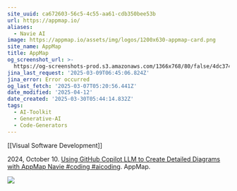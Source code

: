 ```yaml
---
site_uuid: ca672603-56c5-4c55-aa61-cdb350bee53b
url: https://appmap.io/
aliases:
  - Navie AI
image: https://appmap.io/assets/img/logos/1200x630-appmap-card.png
site_name: AppMap
title: AppMap
og_screenshot_url: >-
  https://og-screenshots-prod.s3.amazonaws.com/1366x768/80/false/4dc37431cbe02ddd62f2134ce4c3246cf2db171dab9b47a87ff19bd8155b6454.jpeg
jina_last_request: '2025-03-09T06:45:06.824Z'
jina_error: Error occurred
og_last_fetch: '2025-03-07T05:20:56.441Z'
date_modified: '2025-04-12'
date_created: '2025-03-30T05:44:14.832Z'
tags:
  - AI-Toolkit
  - Generative-AI
  - Code-Generators
---
```
























































































[[Visual Software Development]]

2024, October 10. [Using GitHub Copilot LLM to Create Detailed Diagrams with AppMap Navie #coding #aicoding](https://youtube.com/shorts/jztXLSb2pl8?si=RNvZ-QPCrWKJXLT4). AppMap.

![](https://i.imgur.com/MnpDA3R.png)
